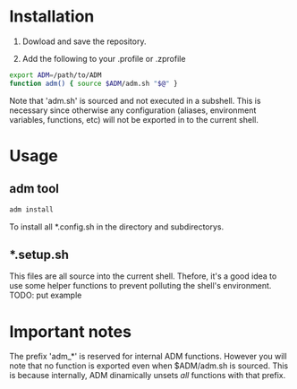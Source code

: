 # Installation
1) Dowload and save the repository.

2) Add the following to your .profile or .zprofile
```bash
export ADM=/path/to/ADM
function adm() { source $ADM/adm.sh "$@" }
```

Note that 'adm.sh' is sourced and not executed in a subshell. This is necessary since otherwise any configuration (aliases, environment variables, functions, etc) will not be exported in to the current shell.

# Usage

## adm tool
```bash
adm install
```
To install all *.config.sh in the directory and subdirectorys.


## *.setup.sh

This files are all source into the current shell. Thefore, it's a good idea to
use some helper functions to prevent polluting the shell's environment.
TODO: put example

# Important notes
The prefix 'adm_*' is reserved for internal ADM functions. However you will note that no function is exported even when $ADM/adm.sh is sourced. This is because internally, ADM dinamically unsets *all* functions with that prefix.
